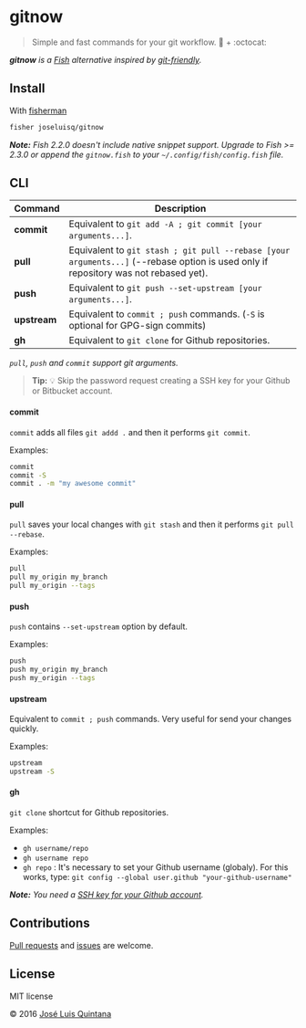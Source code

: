 # gitnow
> Simple and fast commands for your git workflow. :tropical_fish: + :octocat:

_**gitnow** is a [Fish](https://fishshell.com/) alternative  inspired by [git-friendly](https://github.com/jamiew/git-friendly)._

## Install

With [fisherman](https://github.com/fisherman/fisherman)

```sh
fisher joseluisq/gitnow
```

*__Note:__ Fish 2.2.0 doesn't include native snippet support. Upgrade to Fish >= 2.3.0 or append the `gitnow.fish` to your `~/.config/fish/config.fish` file.*

## CLI

Command | Description
--- | ---
**commit** | Equivalent to `git add -A ; git commit [your arguments...]`.
**pull** | Equivalent to `git stash ; git pull --rebase [your arguments...]` (--rebase option is used only if repository was not rebased yet).
**push** | Equivalent to `git push --set-upstream [your arguments...]`.
**upstream** | Equivalent to `commit ; push` commands. (`-S` is optional for GPG-sign commits)
**gh** | Equivalent to `git clone` for Github repositories.

_`pull`, `push` and `commit` support git arguments._

> **Tip:** :bulb: Skip the password request creating a SSH key for your Github or Bitbucket account.

#### commit
`commit` adds all files `git addd .` and then it performs `git commit`.

Examples:
```sh
commit
commit -S
commit . -m "my awesome commit"
```

#### pull

`pull` saves your local changes with `git stash` and then it performs `git pull --rebase`.

Examples:
```sh
pull
pull my_origin my_branch
pull my_origin --tags
```

#### push
`push` contains `--set-upstream` option by default.

Examples:
```sh
push
push my_origin my_branch
push my_origin --tags
```

#### upstream
Equivalent to `commit ; push` commands. Very useful for send your changes quickly. 

Examples:
```sh
upstream
upstream -S
```

#### **gh**
`git clone` shortcut for Github repositories.

Examples:

- `gh username/repo`
- `gh username repo`
- `gh repo` : It's necessary to set your Github username (globaly). For this works, type: `git config --global user.github "your-github-username"`

_**Note:** You need a [SSH key for your Github account](https://help.github.com/articles/connecting-to-github-with-ssh/)._

## Contributions

[Pull requests](https://github.com/joseluisq/gitnow/pulls) and [issues](https://github.com/joseluisq/gitnow/issues) are welcome.

## License
MIT license

© 2016 [José Luis Quintana](http://git.io/joseluisq)
